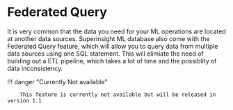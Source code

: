 # Federated Query 

It is very common that the data you need for your ML operations are located at another data sources. Superinsight ML database also come with the Federated Query feature, which will allow you to query data from multiple data sources using one SQL statement. This will elimiate the need of building out a ETL pipeline, which takes a lot of time and the possiblity of data inconsistency.

!!! danger "Currently Not available"

		This feature is currently not available but will be released in version 1.1
